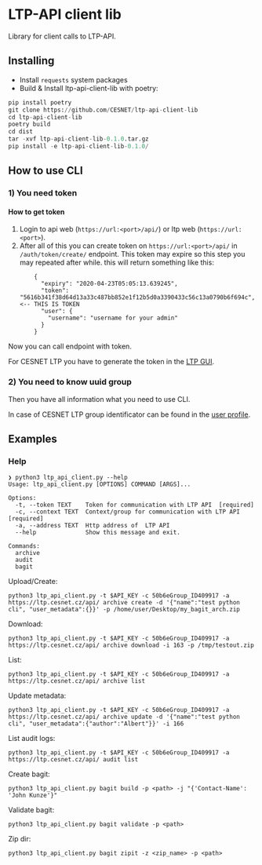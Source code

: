 # LTP-API client lib
Library for client calls to LTP-API.

## Installing

* Install ```requests``` system packages
* Build & Install ltp-api-client-lib with poetry:
```python
pip install poetry
git clone https://github.com/CESNET/ltp-api-client-lib
cd ltp-api-client-lib
poetry build
cd dist
tar -xvf ltp-api-client-lib-0.1.0.tar.gz
pip install -e ltp-api-client-lib-0.1.0/
```

## How to use CLI
### 1) You need token 
#### How to get token

1) Login to api web (`https://url:<port>/api/`)  or ltp web (`https://url:<port>`).
2) After all of this you can create token on `https://url:<port>/api/`
    in `/auth/token/create/` endpoint. This token may expire so this step you may repeated after while.
    this will return something like this:
    ```
        {
          "expiry": "2020-04-23T05:05:13.639245",
          "token": "5616b341f38d64d13a33c487bb852e1f12b5d0a3390433c56c13a0790b6f694c", <-- THIS IS TOKEN
          "user": {
            "username": "username for your admin"
          }
        }
    ```
Now you can call endpoint with token.

For CESNET LTP you have to generate the token in the [LTP GUI](https://du.cesnet.cz/cs/navody/ltp/start#user_profile).

### 2) You need to know uuid group 

Then you have all information what you need to use CLI.

In case of CESNET LTP group identificator can be found in the [user profile](https://du.cesnet.cz/cs/navody/ltp/start#user_profile).

## Examples
### Help
```
❯ python3 ltp_api_client.py --help
Usage: ltp_api_client.py [OPTIONS] COMMAND [ARGS]...

Options:
  -t, --token TEXT    Token for communication with LTP API  [required]  
  -c, --context TEXT  Context/group for communication with LTP API  [required] 
  -a, --address TEXT  Http address of  LTP API
  --help              Show this message and exit.

Commands:
  archive
  audit
  bagit
```

Upload/Create:
```
python3 ltp_api_client.py -t $API_KEY -c 50b6eGroup_ID409917 -a https://ltp.cesnet.cz/api/ archive create -d '{"name":"test python cli", "user_metadata":{}}' -p /home/user/Desktop/my_bagit_arch.zip 
```
Download:
```
python3 ltp_api_client.py -t $API_KEY -c 50b6eGroup_ID409917 -a https://ltp.cesnet.cz/api/ archive download -i 163 -p /tmp/testout.zip
```
List:
```
python3 ltp_api_client.py -t $API_KEY -c 50b6eGroup_ID409917 -a https://ltp.cesnet.cz/api/ archive list
```
Update metadata:
```
python3 ltp_api_client.py -t $API_KEY -c 50b6eGroup_ID409917 -a https://ltp.cesnet.cz/api/ archive update -d '{"name":"test python cli", "user_metadata":{"author":"Albert"}}' -i 166
```
List audit logs:
```
python3 ltp_api_client.py -t $API_KEY -c 50b6eGroup_ID409917 -a https://ltp.cesnet.cz/api/ audit list
```
Create bagit:
```
python3 ltp_api_client.py bagit build -p <path> -j "{'Contact-Name': 'John Kunze'}"
```
Validate bagit:
```
python3 ltp_api_client.py bagit validate -p <path>
```
Zip dir:
```
python3 ltp_api_client.py bagit zipit -z <zip_name> -p <path>
```